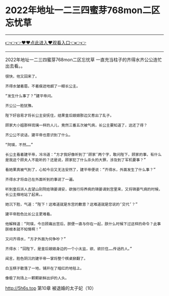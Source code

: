 # 2022年地址一二三四蜜芽768mon二区忘忧草

<hr/><a href="https://github.com/qiuhjg/faxd/issues/1">👉👉👉♥♥点此进入♥观看入口👈👉👉</a><hr/>

2022年地址一二三四蜜芽768mon二区忘忧草
一直充当柱子的齐得水齐公公连忙出去看。。

    很快，他又回来了。

    齐得水皱着眉，不着痕迹地觑了一眼长公主。

    “发生什么事了？”建平帝问。

    齐公公一脸犹豫。

    陛下好容易才将长公主安抚住，结果皇后娘娘那边又惹出了乱子。

    顾家大小姐那样琉璃一样的人儿，竟然三番五次被气病，长公主要知道了，这还了得？

    齐公公不说话，建平帝也意识到了什么。

    “阿瑛，不然……”

    长公主看着建平帝，冷冷道：“方才我好像听到了‘顾家’两个字，敢问陛下，顾家的事，有什么是我这个顾夫人不能听的？还是说，顾家犯了什么杀头的大罪，涉及到了军机要事？”

    看她果真被气到了，心知今日又无法安然了，建平帝便说：“齐得水，外面发生了什么事？”

    齐得水才将自己在外面听到的事说了一遍。

    听到皇后派人去望山别院给锦晏请安，欲强行将养病的锦晏请到宫里来，又将锦晏气病的时候，长公主倏地站了起来。。

    她沉下脸，气道：“陛下！这难道就是东宫的歉意？这难道就是您说的‘交代’？”

    建平帝脸色比长公主更难看。

    他解释道：“阿瑛，今日顾雍出宫后，朕便一直与你在一起，朕什么时候下过这样的命令？此事朕根本就不知情啊！”

    又问齐得水，“方才外面为何争吵？”

    齐得水：“回陛下，是皇后娘娘身边的一个小太监，欲、欲拦住……传话的人。”

    闻言，脸色阴沉的建平帝一掌将整个棋桌掀翻了。

    白玉棋子散落了一地，铺开在了暗红的地毯上。

    像极了刑场上一颗颗新鲜出炉的人头。
http://5h6s.top
第10章 被退婚的太子妃（10）
